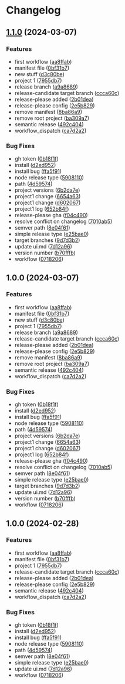 # Changelog

## [1.1.0](https://github.com/vaartio/monorepo/compare/v1.0.0...v1.1.0) (2024-03-07)


### Features

* first workflow ([aa8ffab](https://github.com/vaartio/monorepo/commit/aa8ffab6dd2d388c49ab8c1ce59ea6cd138317d1))
* manifest file ([0bf31b7](https://github.com/vaartio/monorepo/commit/0bf31b7cbf3df21aed5714f5cbd581f15e0a5768))
* new stuff ([d3c80be](https://github.com/vaartio/monorepo/commit/d3c80be60dd3d2ad5128149325c476a566fdde91))
* project 1 ([7955db7](https://github.com/vaartio/monorepo/commit/7955db74a2c1b301a911a7a8432a7e4106eb69ad))
* release branch ([a9a8689](https://github.com/vaartio/monorepo/commit/a9a8689280704ba1deda5c30698dc8bfe85097e6))
* release-candidate target branch ([ccca60c](https://github.com/vaartio/monorepo/commit/ccca60c6addac7c585afde270a1785c0b6118223))
* release-please added ([2b01dea](https://github.com/vaartio/monorepo/commit/2b01dea9e1d6ad0c75ee01d389e6e3b9dd255b18))
* release-please config ([2e5b829](https://github.com/vaartio/monorepo/commit/2e5b8299c9a9f3fb143cf7be8d0f9879b9f84848))
* remove manifest ([8ba86a9](https://github.com/vaartio/monorepo/commit/8ba86a9dd6b77f5bb82a005beb2b21a2e19979e4))
* remove root project ([ba309a7](https://github.com/vaartio/monorepo/commit/ba309a758068d101f79663f2e5d55d17897dccf0))
* semantic release ([492c404](https://github.com/vaartio/monorepo/commit/492c404e6fe388f786940262d6f919e419484ae5))
* workflow_dispatch ([ca7d2a2](https://github.com/vaartio/monorepo/commit/ca7d2a2611502f3a913dcc186ce97c46b494f251))


### Bug Fixes

* gh token ([0b18f1f](https://github.com/vaartio/monorepo/commit/0b18f1f4117a8f5b40defb23a20016eb46038dde))
* install ([d2ed952](https://github.com/vaartio/monorepo/commit/d2ed952ed818f6520076e243c9a139f313d3e614))
* install bug ([ffa5f91](https://github.com/vaartio/monorepo/commit/ffa5f91f2223a3d2a522c07e2f2280f4d52ba9e1))
* node release type ([5908110](https://github.com/vaartio/monorepo/commit/5908110b29fffde41e2955b1d375b204e5ecd760))
* path ([4d59574](https://github.com/vaartio/monorepo/commit/4d59574264077883dbd013ceb53f57f3fa958571))
* project versions ([6b2da7e](https://github.com/vaartio/monorepo/commit/6b2da7ea8a56daf3e6d0a103315d4870e37dbe25))
* project1 change ([6654a63](https://github.com/vaartio/monorepo/commit/6654a63e0e03907a09f0ceb438fbc3006bc7aa75))
* project1 change ([d602067](https://github.com/vaartio/monorepo/commit/d602067a021f495627566d20125494ecb161ada6))
* project1 log ([652b84f](https://github.com/vaartio/monorepo/commit/652b84ffe16d333d796afff3d5f1eb1774428a12))
* release-please gha ([f04c490](https://github.com/vaartio/monorepo/commit/f04c49085c9c6ea90597a4fee06b7aba3183df62))
* resolve conflict on changelog ([7010ab5](https://github.com/vaartio/monorepo/commit/7010ab50f2eb530f238b1689ce6c5cf309c49434))
* semver path ([8e04f61](https://github.com/vaartio/monorepo/commit/8e04f616aa85f250e2914d56dbdecd31d05cb9e7))
* simple release type ([e25bae0](https://github.com/vaartio/monorepo/commit/e25bae0eac5924d6588be422655584298f810f67))
* target branches ([9d7d3b2](https://github.com/vaartio/monorepo/commit/9d7d3b203dae40d54b3b4a52d0765fa9396d3002))
* update ui.md ([7d12a96](https://github.com/vaartio/monorepo/commit/7d12a96890ff9ac59d84796bc6e0321c61b874d9))
* version number ([b70fffb](https://github.com/vaartio/monorepo/commit/b70fffb071afdcf8309f33f28c80b89df33a8663))
* workflow ([0718206](https://github.com/vaartio/monorepo/commit/071820615809a0ff313d4b03e8153d3e40a4532b))

## 1.0.0 (2024-03-07)


### Features

* first workflow ([aa8ffab](https://github.com/vaartio/monorepo/commit/aa8ffab6dd2d388c49ab8c1ce59ea6cd138317d1))
* manifest file ([0bf31b7](https://github.com/vaartio/monorepo/commit/0bf31b7cbf3df21aed5714f5cbd581f15e0a5768))
* new stuff ([d3c80be](https://github.com/vaartio/monorepo/commit/d3c80be60dd3d2ad5128149325c476a566fdde91))
* project 1 ([7955db7](https://github.com/vaartio/monorepo/commit/7955db74a2c1b301a911a7a8432a7e4106eb69ad))
* release branch ([a9a8689](https://github.com/vaartio/monorepo/commit/a9a8689280704ba1deda5c30698dc8bfe85097e6))
* release-candidate target branch ([ccca60c](https://github.com/vaartio/monorepo/commit/ccca60c6addac7c585afde270a1785c0b6118223))
* release-please added ([2b01dea](https://github.com/vaartio/monorepo/commit/2b01dea9e1d6ad0c75ee01d389e6e3b9dd255b18))
* release-please config ([2e5b829](https://github.com/vaartio/monorepo/commit/2e5b8299c9a9f3fb143cf7be8d0f9879b9f84848))
* remove manifest ([8ba86a9](https://github.com/vaartio/monorepo/commit/8ba86a9dd6b77f5bb82a005beb2b21a2e19979e4))
* remove root project ([ba309a7](https://github.com/vaartio/monorepo/commit/ba309a758068d101f79663f2e5d55d17897dccf0))
* semantic release ([492c404](https://github.com/vaartio/monorepo/commit/492c404e6fe388f786940262d6f919e419484ae5))
* workflow_dispatch ([ca7d2a2](https://github.com/vaartio/monorepo/commit/ca7d2a2611502f3a913dcc186ce97c46b494f251))


### Bug Fixes

* gh token ([0b18f1f](https://github.com/vaartio/monorepo/commit/0b18f1f4117a8f5b40defb23a20016eb46038dde))
* install ([d2ed952](https://github.com/vaartio/monorepo/commit/d2ed952ed818f6520076e243c9a139f313d3e614))
* install bug ([ffa5f91](https://github.com/vaartio/monorepo/commit/ffa5f91f2223a3d2a522c07e2f2280f4d52ba9e1))
* node release type ([5908110](https://github.com/vaartio/monorepo/commit/5908110b29fffde41e2955b1d375b204e5ecd760))
* path ([4d59574](https://github.com/vaartio/monorepo/commit/4d59574264077883dbd013ceb53f57f3fa958571))
* project versions ([6b2da7e](https://github.com/vaartio/monorepo/commit/6b2da7ea8a56daf3e6d0a103315d4870e37dbe25))
* project1 change ([6654a63](https://github.com/vaartio/monorepo/commit/6654a63e0e03907a09f0ceb438fbc3006bc7aa75))
* project1 change ([d602067](https://github.com/vaartio/monorepo/commit/d602067a021f495627566d20125494ecb161ada6))
* project1 log ([652b84f](https://github.com/vaartio/monorepo/commit/652b84ffe16d333d796afff3d5f1eb1774428a12))
* release-please gha ([f04c490](https://github.com/vaartio/monorepo/commit/f04c49085c9c6ea90597a4fee06b7aba3183df62))
* resolve conflict on changelog ([7010ab5](https://github.com/vaartio/monorepo/commit/7010ab50f2eb530f238b1689ce6c5cf309c49434))
* semver path ([8e04f61](https://github.com/vaartio/monorepo/commit/8e04f616aa85f250e2914d56dbdecd31d05cb9e7))
* simple release type ([e25bae0](https://github.com/vaartio/monorepo/commit/e25bae0eac5924d6588be422655584298f810f67))
* target branches ([9d7d3b2](https://github.com/vaartio/monorepo/commit/9d7d3b203dae40d54b3b4a52d0765fa9396d3002))
* update ui.md ([7d12a96](https://github.com/vaartio/monorepo/commit/7d12a96890ff9ac59d84796bc6e0321c61b874d9))
* version number ([b70fffb](https://github.com/vaartio/monorepo/commit/b70fffb071afdcf8309f33f28c80b89df33a8663))
* workflow ([0718206](https://github.com/vaartio/monorepo/commit/071820615809a0ff313d4b03e8153d3e40a4532b))

## 1.0.0 (2024-02-28)


### Features

* first workflow ([aa8ffab](https://github.com/vaartio/monorepo/commit/aa8ffab6dd2d388c49ab8c1ce59ea6cd138317d1))
* manifest file ([0bf31b7](https://github.com/vaartio/monorepo/commit/0bf31b7cbf3df21aed5714f5cbd581f15e0a5768))
* project 1 ([7955db7](https://github.com/vaartio/monorepo/commit/7955db74a2c1b301a911a7a8432a7e4106eb69ad))
* release-candidate target branch ([ccca60c](https://github.com/vaartio/monorepo/commit/ccca60c6addac7c585afde270a1785c0b6118223))
* release-please added ([2b01dea](https://github.com/vaartio/monorepo/commit/2b01dea9e1d6ad0c75ee01d389e6e3b9dd255b18))
* release-please config ([2e5b829](https://github.com/vaartio/monorepo/commit/2e5b8299c9a9f3fb143cf7be8d0f9879b9f84848))
* semantic release ([492c404](https://github.com/vaartio/monorepo/commit/492c404e6fe388f786940262d6f919e419484ae5))
* workflow_dispatch ([ca7d2a2](https://github.com/vaartio/monorepo/commit/ca7d2a2611502f3a913dcc186ce97c46b494f251))


### Bug Fixes

* gh token ([0b18f1f](https://github.com/vaartio/monorepo/commit/0b18f1f4117a8f5b40defb23a20016eb46038dde))
* install ([d2ed952](https://github.com/vaartio/monorepo/commit/d2ed952ed818f6520076e243c9a139f313d3e614))
* install bug ([ffa5f91](https://github.com/vaartio/monorepo/commit/ffa5f91f2223a3d2a522c07e2f2280f4d52ba9e1))
* node release type ([5908110](https://github.com/vaartio/monorepo/commit/5908110b29fffde41e2955b1d375b204e5ecd760))
* path ([4d59574](https://github.com/vaartio/monorepo/commit/4d59574264077883dbd013ceb53f57f3fa958571))
* semver path ([8e04f61](https://github.com/vaartio/monorepo/commit/8e04f616aa85f250e2914d56dbdecd31d05cb9e7))
* simple release type ([e25bae0](https://github.com/vaartio/monorepo/commit/e25bae0eac5924d6588be422655584298f810f67))
* update ui.md ([7d12a96](https://github.com/vaartio/monorepo/commit/7d12a96890ff9ac59d84796bc6e0321c61b874d9))
* workflow ([0718206](https://github.com/vaartio/monorepo/commit/071820615809a0ff313d4b03e8153d3e40a4532b))

